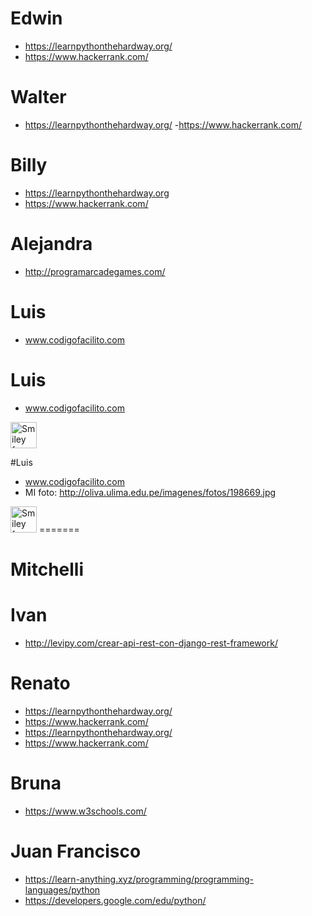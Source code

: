 
# Edwin
- https://learnpythonthehardway.org/
- https://www.hackerrank.com/

# Walter
- https://learnpythonthehardway.org/
-https://www.hackerrank.com/

# Billy
- https://learnpythonthehardway.org
- https://www.hackerrank.com/

# Alejandra
- http://programarcadegames.com/

# Luis
- www.codigofacilito.com

# Luis
- www.codigofacilito.com
 <img src="http://oliva.ulima.edu.pe/imagenes/fotos/198669.jpg" alt="Smiley face" height="42" width="42">

#Luis
- www.codigofacilito.com
- MI foto:
   http://oliva.ulima.edu.pe/imagenes/fotos/198669.jpg
 <img src="http://oliva.ulima.edu.pe/imagenes/fotos/198669.jpg" alt="Smiley face" height="42" width="42">
=======

# Mitchelli

# Ivan
- http://levipy.com/crear-api-rest-con-django-rest-framework/

# Renato
- https://learnpythonthehardway.org/
- https://www.hackerrank.com/
- https://learnpythonthehardway.org/
- https://www.hackerrank.com/

# Bruna
- https://www.w3schools.com/

# Juan Francisco
- https://learn-anything.xyz/programming/programming-languages/python
- https://developers.google.com/edu/python/
